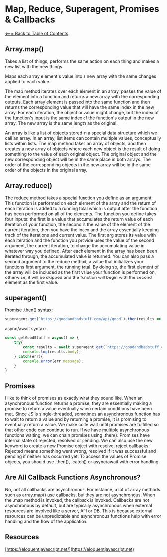 # Map, Reduce, Superagent, Promises & Callbacks

[<=== Back to Table of Contents](https://peterjstaker.github.io/reading-notes/)

## Array.map()

Takes a list of things, performs the same action on each thing and makes a new list with the new things.

Maps each array element's value into a new array with the same changes applied to each value.

The map method iterates over each element in an array, passes the value of the element into a function and returns a new array with the corresponding outputs. Each array element is passed into the same function and then returns the corresponding value that will have the same index in the new array. For each iteration, the object or value might change, but the index of the function's input is the same index of the function's output in the new array. The new array is the same length as the original.

An array is like a list of objects stored in a special data structure which we call an array. In an array, list items can contain multiple values, conceptually lists within lists. The map method takes an array of objects, and then creates a new array of objects where each new object is the result of doing something to the value of each original object. The original object and the new corresponding object will be in the same place in both arrays. The order of the corresponding objects in the new array will be in the same order of the objects in the original array.

## Array.reduce()

The reduce method takes a special function you define as an argument. This function is performed on each element of the array and the return of each iteration is added to a running total which is output after the function has been performed on all of the elements. The function you define takes four inputs: the first is a value that accumulates the return value of each iteration of your function, the second is the value of the element of the current iteration, then you have the index and the array essentially keeping track of the iterations and current value. The first arg stores its value with each iteration and the function you provide uses the value of the second argument, the current iteration, to change the accumulating value in whatever way you defined. After each element in the array has been been iterated through, the accumulated value is returned. You can also pass a second argument to the reduce method, a value that initializes your functions first argument, the running total. By doing so, the first element of the array will be included as the first value your function is performed on, otherwise, it will be skipped and the function will begin with the second element as the first value.

## superagent()

Promise .then() syntax:

```javascript
superagent.get(`https://goodandbadstuff.com/api/good`).then(results => console.log(results.body)).catch(err => console.error(err.message));
```

async/await syntax:

```javascript
const getGoodStuff = async() => {
    try{
        const results = await superagent.get(`https://goodandbadstuff.com/api/good`);
        console.log(results.body); 
    } catch(err){
        console.error(err.message);
    }
}
```

## Promises

I like to think of promises as exactly what they sound like. When an asynchronous function returns a promise, they are essentially making a promise to return a value eventually when certain conditions have been met. Since JS is single-threaded, sometimes an asynchronous function has to wait to return a value and by returning a promise, it is promising to eventually return a value. We make code wait until promises are fulfilled so that other code can continue to run. If we have multiple asynchronous functions waiting, we can chain promises using .then(). Promises have internal state of rejected, resolved or pending. We can also use the new keyword to create a new Promise object with resolve, reject callbacks. Rejected means something went wrong, resolved if it was successful and pending if neither has occurred yet. To access the values of Promise objects, you should use .then(), .catch() or async/await with error handling.

## Are All Callback Functions Asynchronous?

No, not all callbacks are asynchronous. For instance, a lot of array methods such as array.map() use callbacks, but they are not asynchronous. When the .map method is invoked, the callback is invoked. Callbacks are not asynchronous by default, but are typically asynchronous when external resources are involved like a server, API or DB. This is because external resources can be unpredictable and asynchronous functions help with error handling and the flow of the application.

## Resources

[https://eloquentjavascript.net/](https://eloquentjavascript.net)
